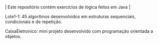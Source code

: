 | Este repositório contém exercícios de lógica feitos em Java |


Lote1-1: 45 algoritmos desenvolvidos em estruturas sequenciais, condicionais e de repetição. 

CaixaEletronico: mini projeto desenvolvido com programação orientada a objetos.
